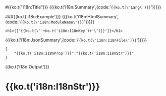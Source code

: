 #{{ko.t("i18n:Title")}}
{{{ko.t('i18n:Summary',{code:'`{{ko.t(\'Lang\')}}`'})}}}

###{{ko.t('i18n:Example')}}
{{{ko.t('i18n:HtmlSummary',{code:'`{{ko.t(\'i18n:ModuleName\')}}`'})}}}
```
<h1>{{'{{ko.t(\''+ko.t('i18n:I18nKey')+'\')}}'}}</h1>
```
{{{ko.t('i18n:JsonSummary',{code:'`{{ko.t(\'i18n:I18nFile\')}}`'})}}}
```
{
    "{{ko.t('i18n:I18nProp')}}":"{{ko.t('i18n:I18nStr')}}"
}
```
{{ko.t('i18n:Output')}}

<div class="panel"><h1>{{ko.t('i18n:I18nStr')}}</h1></div>


